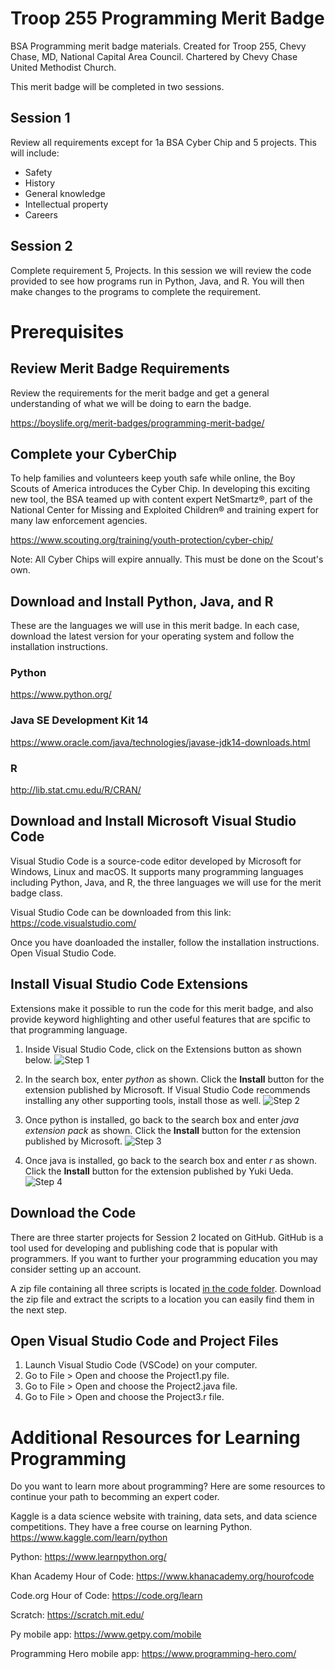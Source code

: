 # Troop 255 Programming Merit Badge
BSA Programming merit badge materials. Created for Troop 255, Chevy Chase, MD, National Capital Area Council. Chartered by Chevy Chase United Methodist Church.

This merit badge will be completed in two sessions.

## Session 1
Review all requirements except for 1a BSA Cyber Chip and 5 projects. This will include:
* Safety
* History
* General knowledge
* Intellectual property
* Careers

## Session 2
Complete requirement 5, Projects. In this session we will review the code provided to see how programs run in Python, Java, and R. You will then make changes to the programs to complete the requirement.

# Prerequisites

## Review Merit Badge Requirements
Review the requirements for the merit badge and get a general understanding of what we will be doing to earn the badge.

https://boyslife.org/merit-badges/programming-merit-badge/

## Complete your CyberChip
To help families and volunteers keep youth safe while online, the Boy Scouts of America introduces the Cyber Chip. In developing this exciting new tool, the BSA teamed up with content expert NetSmartz®, part of the National Center for Missing and Exploited Children® and training expert for many law enforcement agencies.

https://www.scouting.org/training/youth-protection/cyber-chip/

Note: All Cyber Chips will expire annually. This must be done on the Scout's own.

## Download and Install Python, Java, and R
These are the languages we will use in this merit badge. In each case, download the latest version for your operating system and follow the installation instructions.

### Python
https://www.python.org/

### Java SE Development Kit 14
https://www.oracle.com/java/technologies/javase-jdk14-downloads.html

### R
http://lib.stat.cmu.edu/R/CRAN/

## Download and Install Microsoft Visual Studio Code
Visual Studio Code is a source-code editor developed by Microsoft for Windows, Linux and macOS. It supports many programming languages including Python, Java, and R, the three languages we will use for the merit badge class.

Visual Studio Code can be downloaded from this link:
https://code.visualstudio.com/

Once you have doanloaded the installer, follow the installation instructions. Open Visual Studio Code.

## Install Visual Studio Code Extensions
Extensions make it possible to run the code for this merit badge, and also provide keyword highlighting and other useful features that are spcific to that programming language.

1. Inside Visual Studio Code, click on the Extensions button as shown below.
![Step 1](https://github.com/yelirkram/Troop-255-Programming-MB/blob/master/images/Step%201%20Programming%20MB.png)

2. In the search box, enter *python* as shown. Click the **Install** button for the extension published by Microsoft. If Visual Studio Code recommends installing any other supporting tools, install those as well.
![Step 2](https://github.com/yelirkram/Troop-255-Programming-MB/blob/master/images/Step%202%20Programming%20MB.png)

3. Once python is installed, go back to the search box and enter *java extension pack* as shown. Click the **Install** button for the extension published by Microsoft. 
![Step 3](https://github.com/yelirkram/Troop-255-Programming-MB/blob/master/images/Step%203%20Programming%20MB.png)

4. Once java is installed, go back to the search box and enter *r* as shown. Click the **Install** button for the extension published by Yuki Ueda.
![Step 4](https://github.com/yelirkram/Troop-255-Programming-MB/blob/master/images/Step%204%20Programming%20MB.png)

## Download the Code
There are three starter projects for Session 2 located on GitHub. GitHub is a tool used for developing and publishing code that is popular with programmers. If you want to further your programming education you may consider setting up an account.

A zip file containing all three scripts is located [in the code folder](code). Download the zip file and extract the scripts to a location you can easily find them in the next step.

## Open Visual Studio Code and Project Files
1. Launch Visual Studio Code (VSCode) on your computer.
2. Go to File > Open and choose the Project1.py file.
3. Go to File > Open and choose the Project2.java file.
4. Go to File > Open and choose the Project3.r file.

# Additional Resources for Learning Programming
Do you want to learn more about programming? Here are some resources to continue your path to becomming an expert coder.

Kaggle is a data science website with training, data sets, and data science competitions. They have a free course on learning Python. https://www.kaggle.com/learn/python

Python: https://www.learnpython.org/	

Khan Academy Hour of Code: https://www.khanacademy.org/hourofcode	

Code.org Hour of Code: https://code.org/learn	

Scratch: https://scratch.mit.edu/

Py mobile app: https://www.getpy.com/mobile

Programming Hero mobile app: https://www.programming-hero.com/
